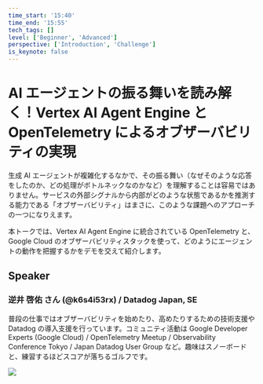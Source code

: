 ```yaml
---
time_start: '15:40'
time_end: '15:55'
tech_tags: []
level: ['Beginner', 'Advanced']
perspective: ['Introduction', 'Challenge']
is_keynote: false
---
```


# AI エージェントの振る舞いを読み解く！Vertex AI Agent Engine と OpenTelemetry によるオブザーバビリティの実現

生成 AI エージェントが複雑化するなかで、その振る舞い（なぜそのような応答をしたのか、どの処理がボトルネックなのかなど）を理解することは容易ではありません。サービスの外部シグナルから内部がどのような状態であるかを推測する能力である「オブザーバビリティ」はまさに、このような課題へのアプローチの一つになりえます。

本トークでは、Vertex AI Agent Engine に統合されている OpenTelemetry と、Google Cloud のオブザーバビリティスタックを使って、どのようにエージェントの動作を把握するかをデモを交えて紹介します。

## Speaker

### 逆井 啓佑 さん (@k6s4i53rx) / Datadog Japan, SE

普段の仕事ではオブザーバビリティを始めたり、高めたりするための技術支援や Datadog の導入支援を行っています。コミュニティ活動は Google Developer Experts (Google Cloud) / OpenTelemetry Meetup / Observability Conference Tokyo / Japan Datadog User Group など。趣味はスノーボードと、練習するほどスコアが落ちるゴルフです。

![](https://pbs.twimg.com/profile_images/1577991336472776704/bmkAMrOz_400x400.jpg)
